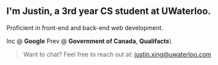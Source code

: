 ## I'm Justin, a 3rd year CS student at UWaterloo.

Proficient in front-end and back-end web development.

Inc @ **Google**
Prev @ **Government of Canada**, **Qualifacts**\

> Want to chat?
Feel free to reach out at: justin.xing@uwaterloo.com
